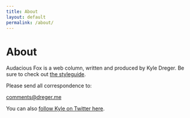 ```yaml
---
title: About
layout: default
permalink: /about/
---
```

# About

Audacious Fox is a web column, written and produced by Kyle Dreger. Be sure to check out [the styleguide](/styleguide).

Please send all correspondence to:

<comments@dreger.me>

You can also [follow Kyle on Twitter here](http://twitter.com/kyledreger).
